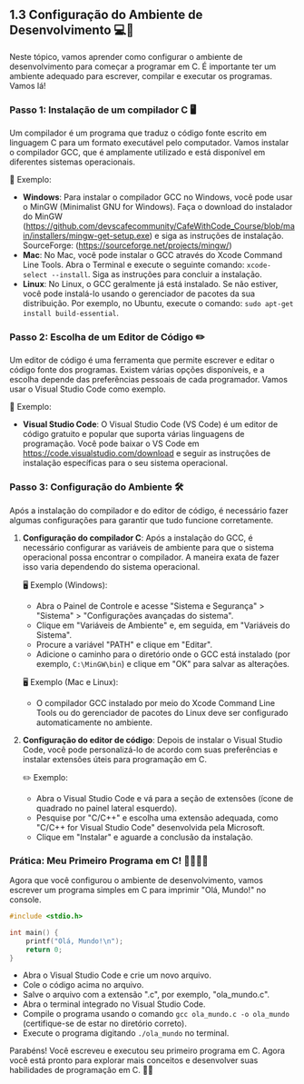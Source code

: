 ## 1.3 Configuração do Ambiente de Desenvolvimento 💻🔧

Neste tópico, vamos aprender como configurar o ambiente de desenvolvimento para começar a programar em C. É importante ter um ambiente adequado para escrever, compilar e executar os programas. Vamos lá!

### Passo 1: Instalação de um compilador C 🖥️

Um compilador é um programa que traduz o código fonte escrito em linguagem C para um formato executável pelo computador. Vamos instalar o compilador GCC, que é amplamente utilizado e está disponível em diferentes sistemas operacionais.

🔧 Exemplo:
- **Windows**: Para instalar o compilador GCC no Windows, você pode usar o MinGW (Minimalist GNU for Windows). Faça o download do instalador do MinGW (https://github.com/devscafecommunity/CafeWithCode_Course/blob/main/installers/mingw-get-setup.exe) e siga as instruções de instalação.
SourceForge: (https://sourceforge.net/projects/mingw/)
- **Mac**: No Mac, você pode instalar o GCC através do Xcode Command Line Tools. Abra o Terminal e execute o seguinte comando: `xcode-select --install`. Siga as instruções para concluir a instalação.
- **Linux**: No Linux, o GCC geralmente já está instalado. Se não estiver, você pode instalá-lo usando o gerenciador de pacotes da sua distribuição. Por exemplo, no Ubuntu, execute o comando: `sudo apt-get install build-essential`.

### Passo 2: Escolha de um Editor de Código ✏️

Um editor de código é uma ferramenta que permite escrever e editar o código fonte dos programas. Existem várias opções disponíveis, e a escolha depende das preferências pessoais de cada programador. Vamos usar o Visual Studio Code como exemplo.

🔧 Exemplo:
- **Visual Studio Code**: O Visual Studio Code (VS Code) é um editor de código gratuito e popular que suporta várias linguagens de programação. Você pode baixar o VS Code em https://code.visualstudio.com/download e seguir as instruções de instalação específicas para o seu sistema operacional.

### Passo 3: Configuração do Ambiente 🛠️

Após a instalação do compilador e do editor de código, é necessário fazer algumas configurações para garantir que tudo funcione corretamente.

1. **Configuração do compilador C**: Após a instalação do GCC, é necessário configurar as variáveis de ambiente para que o sistema operacional possa encontrar o compilador. A maneira exata de fazer isso varia dependendo do sistema operacional.

   🖥️ Exemplo (Windows):
   - Abra o Painel de Controle e acesse "Sistema e Segurança" > "Sistema" > "Configurações avançadas do sistema".
   - Clique em "Variáveis de Ambiente" e, em seguida, em "Variáveis do Sistema".
   - Procure a variável "PATH" e clique em "Editar".
   - Adicione o caminho para o diretório onde o GCC está instalado (por exemplo, `C:\MinGW\bin`) e clique em "OK" para salvar as alterações.

   🖥️ Exemplo (Mac e Linux):
   - O compilador GCC instalado por meio do Xcode Command Line Tools ou do gerenciador de pacotes do Linux deve ser configurado automaticamente no ambiente.

2. **Configuração do editor de código**: Depois de instalar o Visual Studio Code, você pode personalizá-lo de acordo com suas preferências e instalar extensões úteis para programação em C.

   ✏️ Exemplo:
   - Abra o Visual Studio Code e vá para a seção de extensões (ícone de quadrado no painel lateral esquerdo).
   - Pesquise por "C/C++" e escolha uma extensão adequada, como "C/C++ for Visual Studio Code" desenvolvida pela Microsoft.
   - Clique em "Instalar" e aguarde a conclusão da instalação.

### Prática: Meu Primeiro Programa em C! 👩‍💻👨‍💻

Agora que você configurou o ambiente de desenvolvimento, vamos escrever um programa simples em C para imprimir "Olá, Mundo!" no console.

```c
#include <stdio.h>

int main() {
    printf("Olá, Mundo!\n");
    return 0;
}
```

- Abra o Visual Studio Code e crie um novo arquivo.
- Cole o código acima no arquivo.
- Salve o arquivo com a extensão ".c", por exemplo, "ola_mundo.c".
- Abra o terminal integrado no Visual Studio Code.
- Compile o programa usando o comando `gcc ola_mundo.c -o ola_mundo` (certifique-se de estar no diretório correto).
- Execute o programa digitando `./ola_mundo` no terminal.

Parabéns! Você escreveu e executou seu primeiro programa em C. Agora você está pronto para explorar mais conceitos e desenvolver suas habilidades de programação em C. 🎉🚀
